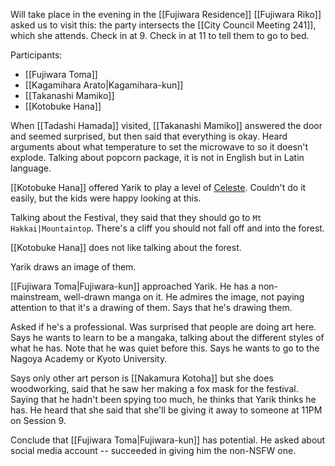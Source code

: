 Will take place in the evening in the [[Fujiwara Residence]]
[[Fujiwara Riko]] asked us to visit this: the party intersects the [[City Council Meeting 241]], which she attends.
Check in at 9. Check in at 11 to tell them to go to bed.

Participants:
- [[Fujiwara Toma]]
- [[Kagamihara Arato|Kagamihara-kun]]
- [[Takanashi Mamiko]]
- [[Kotobuke Hana]]

When [[Tadashi Hamada]] visited, [[Takanashi Mamiko]] answered the door and seemed surprised, but then said that everything is okay.
Heard arguments about what temperature to set the microwave to so it doesn't explode.
Talking about popcorn package, it is not in English but in Latin language.

[[Kotobuke Hana]] offered Yarik to play a level of [Celeste](https://store.steampowered.com/app/504230/Celeste).
Couldn't do it easily, but the kids were happy looking at this.

Talking about the Festival, they said that they should go to `Mt Hakkai|Mountaintop`. There's a cliff you should not fall off and into the forest.

[[Kotobuke Hana]] does not like talking about the forest.

Yarik draws an image of them.

[[Fujiwara Toma|Fujiwara-kun]] approached Yarik. He has a non-mainstream, well-drawn manga on it. He admires the image, not paying attention to that it's a drawing of them. Says that he's drawing them.

Asked if he's a professional. Was surprised that people are doing art here. Says he wants to learn to be a mangaka, talking about the different styles of what he has. Note that he was quiet before this.
Says he wants to go to the Nagoya Academy or Kyoto University.

Says only other art person is [[Nakamura Kotoha]] but she does woodworking, said that he saw her making a fox mask for the festival.
Saying that he hadn't been spying too much, he thinks that Yarik thinks he has. He heard that she said that she'll be giving it away to someone at 11PM on Session 9.

Conclude that [[Fujiwara Toma|Fujiwara-kun]] has potential.
He asked about social media account -- succeeded in giving him the non-NSFW one.